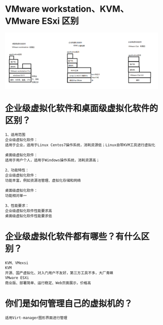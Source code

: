 # VMware workstation、KVM、VMware ESxi 区别

![a5906f2335f5384714e7c44ef76fcb1](assets/KVM/a5906f2335f5384714e7c44ef76fcb1.png)

# 企业级虚拟化软件和桌面级虚拟化软件的区别？

```
1、适用范围
企业级虚拟化软件：
适用于企业，适用于Linux Centos7操作系统，消耗资源低；Linux自带KVM工具进行虚拟化

桌面级虚拟化软件：
适用于用户个人，适用于Windows操作系统，消耗资源高；

2、功能特性：
企业级虚拟化软件：
功能丰富，例如资源池管理、虚拟化存储和网络

桌面级虚拟化软件：
功能相对单一

3、性能要求：
企业级虚拟化软件性能要求高
桌面级虚拟化软件性能要求低
```



# 企业级虚拟化软件都有哪些？有什么区别？

```
KVM、VMexsi
KVM
开源、国产虚拟化、对入门用户不友好，第三方工具不多，大厂青睐
VMware ESXi
商业版、部署简单、运行稳定、Web页面展示，价格高
```



# 你们是如何管理自己的虚拟机的？

```
适用Virt-manager图形界面进行管理
```



